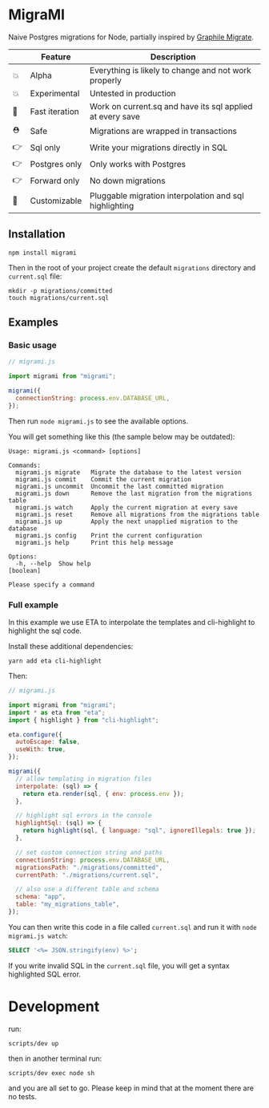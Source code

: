 # MigraMI

Naive Postgres migrations for Node, partially inspired by [Graphile Migrate](https://github.com/graphile/migrate).

|     | Feature        | Description                                               |
| --- | -------------- | --------------------------------------------------------- |
| 💥  | Alpha          | Everything is likely to change and not work properly      |
| 💥  | Experimental   | Untested in production                                    |
| 🏁  | Fast iteration | Work on current.sq and have its sql applied at every save |
| ⛑️  | Safe           | Migrations are wrapped in transactions                    |
| 👉  | Sql only       | Write your migrations directly in SQL                     |
| 👉  | Postgres only  | Only works with Postgres                                  |
| 👉  | Forward only   | No down migrations                                        |
| 🔧  | Customizable   | Pluggable migration interpolation and sql highlighting    |

## Installation

```shell
npm install migrami
```

Then in the root of your project create the default `migrations` directory and `current.sql` file:

```shell
mkdir -p migrations/committed
touch migrations/current.sql
```

## Examples

### Basic usage

```js
// migrami.js

import migrami from "migrami";

migrami({
  connectionString: process.env.DATABASE_URL,
});
```

Then run `node migrami.js` to see the available options.

You will get something like this (the sample below may be outdated):

```
Usage: migrami.js <command> [options]

Commands:
  migrami.js migrate   Migrate the database to the latest version
  migrami.js commit    Commit the current migration
  migrami.js uncommit  Uncommit the last committed migration
  migrami.js down      Remove the last migration from the migrations table
  migrami.js watch     Apply the current migration at every save
  migrami.js reset     Remove all migrations from the migrations table
  migrami.js up        Apply the next unapplied migration to the database
  migrami.js config    Print the current configuration
  migrami.js help      Print this help message

Options:
  -h, --help  Show help                                                [boolean]

Please specify a command
```

### Full example

In this example we use ETA to interpolate the templates and cli-highlight to highlight the sql code.

Install these additional dependencies:

```shell
yarn add eta cli-highlight
```

Then:

```js
// migrami.js

import migrami from "migrami";
import * as eta from "eta";
import { highlight } from "cli-highlight";

eta.configure({
  autoEscape: false,
  useWith: true,
});

migrami({
  // allow templating in migration files
  interpolate: (sql) => {
    return eta.render(sql, { env: process.env });
  },

  // highlight sql errors in the console
  highlightSql: (sql) => {
    return highlight(sql, { language: "sql", ignoreIllegals: true });
  },

  // set custom connection string and paths
  connectionString: process.env.DATABASE_URL,
  migrationsPath: "./migrations/committed",
  currentPath: "./migrations/current.sql",

  // also use a different table and schema
  schema: "app",
  table: "my_migrations_table",
});
```

You can then write this code in a file called `current.sql` and run it with `node migrami.js watch`:

```sql
SELECT '<%= JSON.stringify(env) %>';
```

If you write invalid SQL in the `current.sql` file, you will get a syntax highlighted SQL error.

# Development

run:

```shell
scripts/dev up
```

then in another terminal run:

```shell
scripts/dev exec node sh
```

and you are all set to go. Please keep in mind that at the moment there are no tests.
